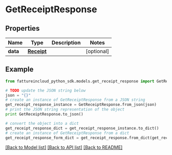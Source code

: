 # GetReceiptResponse



## Properties

Name | Type | Description | Notes
------------ | ------------- | ------------- | -------------
**data** | [**Receipt**](Receipt.md) |  | [optional] 

## Example

```python
from fattureincloud_python_sdk.models.get_receipt_response import GetReceiptResponse

# TODO update the JSON string below
json = "{}"
# create an instance of GetReceiptResponse from a JSON string
get_receipt_response_instance = GetReceiptResponse.from_json(json)
# print the JSON string representation of the object
print GetReceiptResponse.to_json()

# convert the object into a dict
get_receipt_response_dict = get_receipt_response_instance.to_dict()
# create an instance of GetReceiptResponse from a dict
get_receipt_response_form_dict = get_receipt_response.from_dict(get_receipt_response_dict)
```
[[Back to Model list]](../README.md#documentation-for-models) [[Back to API list]](../README.md#documentation-for-api-endpoints) [[Back to README]](../README.md)


